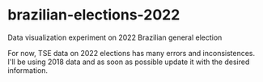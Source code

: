 # brazilian-elections-2022
Data visualization experiment on 2022 Brazilian general election


For now, TSE data on 2022 elections has many errors and inconsistences. I'll be using 2018 data and as soon as possible update it with the desired information.

